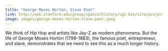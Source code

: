 ```yaml
---
title: "George Moses Horton, Slave Poet"
link: http://web.stanford.edu/group/spatialhistory/cgi-bin/site/project.php?id=1099
image: images/george-moses-horton-slave-poet.jpeg
---
```

We think of Hip Hop and artists like Jay-Z as modern phenomena. But the life of George Moses Horton (1798-1883), the famous poet, entrepreneur, and slave, demonstrates that we need to see this as a much longer history. 
